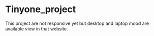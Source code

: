 # Tinyone_project
This project are not responsive yet but desktop and laptop mood are available view in that website.
